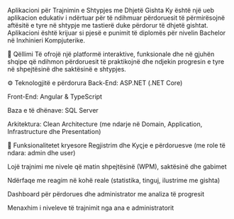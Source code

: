 Aplikacioni për Trajnimin e Shtypjes me Dhjetë Gishta
Ky është një ueb aplikacion edukativ i ndërtuar për të ndihmuar përdoruesit të përmirësojnë aftësitë e tyre në shtypje me tastierë duke përdorur të dhjetë gishtat. Aplikacioni është krijuar si pjesë e punimit të diplomës për nivelin Bachelor në Inxhinieri Kompjuterike.

🧠 Qëllimi
Të ofrojë një platformë interaktive, funksionale dhe në gjuhën shqipe që ndihmon përdoruesit të praktikojnë dhe ndjekin progresin e tyre në shpejtësinë dhe saktësinë e shtypjes.

⚙️ Teknologjitë e përdorura
Back-End: ASP.NET (.NET Core)

Front-End: Angular & TypeScript

Baza e të dhënave: SQL Server

Arkitektura: Clean Architecture (me ndarje në Domain, Application, Infrastructure dhe Presentation)

🔑 Funksionalitetet kryesore
Regjistrim dhe Kyçje e përdoruesve (me role të ndara: admin dhe user)

Lojë trajnimi me nivele që matin shpejtësinë (WPM), saktësinë dhe gabimet

Ndërfaqe me reagim në kohë reale (statistika, tinguj, ilustrime me gishta)

Dashboard për përdorues dhe administrator me analiza të progresit

Menaxhim i niveleve të trajnimit nga ana e administratorit

